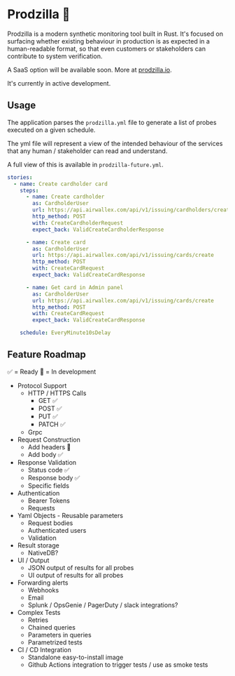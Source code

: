 # Prodzilla 🦖

Prodzilla is a modern synthetic monitoring tool built in Rust. It's focused on surfacing whether existing behaviour in production is as expected in a human-readable format, so that even customers or stakeholders can contribute to system verification. 

A SaaS option will be available soon. More at [prodzilla.io](https://prodzilla.io/).

It's currently in active development.

## Usage

The application parses the `prodzilla.yml` file to generate a list of probes executed on a given schedule.

The yml file will represent a view of the intended behaviour of the services that any human / stakeholder can read and understand.

A full view of this is available in `prodzilla-future.yml`.

```yml
stories:
  - name: Create cardholder card
    steps:
      - name: Create cardholder
        as: CardholderUser
        url: https://api.airwallex.com/api/v1/issuing/cardholders/create
        http_method: POST
        with: CreateCardholderRequest
        expect_back: ValidCreateCardholderResponse

      - name: Create card
        as: CardholderUser
        url: https://api.airwallex.com/api/v1/issuing/cards/create
        http_method: POST
        with: CreateCardRequest
        expect_back: ValidCreateCardResponse

      - name: Get card in Admin panel
        as: CardholderUser
        url: https://api.airwallex.com/api/v1/issuing/cards/create
        http_method: POST
        with: CreateCardRequest
        expect_back: ValidCreateCardResponse

    schedule: EveryMinute10sDelay
```

## Feature Roadmap

:white_check_mark: = Ready
:bricks: = In development

- Protocol Support
    - HTTP / HTTPS Calls
        - GET :white_check_mark:
        - POST :white_check_mark:
        - PUT :white_check_mark:
        - PATCH :white_check_mark:
    - Grpc
- Request Construction
    - Add headers :bricks:
    - Add body :white_check_mark:
- Response Validation
    - Status code :white_check_mark:
    - Response body :white_check_mark:
    - Specific fields
- Authentication
    - Bearer Tokens
    - Requests
- Yaml Objects - Reusable parameters
    - Request bodies
    - Authenticated users
    - Validation
- Result storage
    - NativeDB?
- UI / Output
    - JSON output of results for all probes
    - UI output of results for all probes
- Forwarding alerts
    - Webhooks
    - Email
    - Splunk / OpsGenie / PagerDuty / slack integrations?
- Complex Tests
    - Retries
    - Chained queries
    - Parameters in queries
    - Parametrized tests
- CI / CD Integration
    - Standalone easy-to-install image
    - Github Actions integration to trigger tests / use as smoke tests